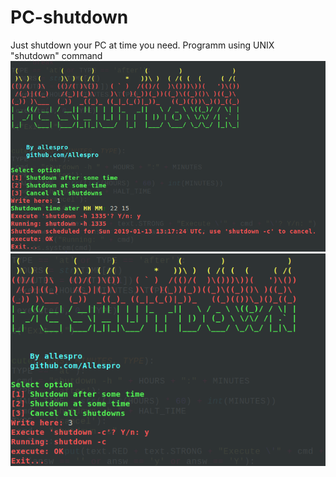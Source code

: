 # PC-shutdown
Just shutdown your PC at time you need.
Programm using UNIX "shutdown" command
![img](https://github.com/Allespro/PC-shutdown/blob/master/img.png)
![img](https://github.com/Allespro/PC-shutdown/blob/master/img1.png)
